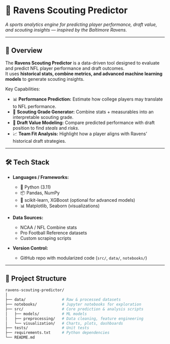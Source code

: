 # 🏈 Ravens Scouting Predictor  

*A sports analytics engine for predicting player performance, draft value, and scouting insights — inspired by the Baltimore Ravens.*  

---

## 📖 Overview  

The **Ravens Scouting Predictor** is a data-driven tool designed to evaluate and predict NFL player performance and draft outcomes.  
It uses **historical stats, combine metrics, and advanced machine learning models** to generate scouting insights.  

Key Capabilities:  
- 📊 **Performance Prediction:** Estimate how college players may translate to NFL performance.  
- 🧠 **Scouting Grade Generator:** Combine stats + measurables into an interpretable scouting grade.  
- 🔮 **Draft Value Modeling:** Compare predicted performance with draft position to find *steals* and *risks*.  
- 📈 **Team Fit Analysis:** Highlight how a player aligns with Ravens’ historical draft strategies.  

---

## 🛠️ Tech Stack  

- **Languages / Frameworks:**  
  - 🐍 Python (3.11)  
  - 📦 Pandas, NumPy  
  - 🤖 scikit-learn, XGBoost (optional for advanced models)  
  - 📊 Matplotlib, Seaborn (visualizations)  

- **Data Sources:**  
  - NCAA / NFL Combine stats  
  - Pro Football Reference datasets  
  - Custom scraping scripts  

- **Version Control:**  
  - GitHub repo with modularized code (`src/`, `data/`, `notebooks/`)  

---

## 📂 Project Structure  

```bash
ravens-scouting-predictor/
│
├── data/                # Raw & processed datasets
├── notebooks/           # Jupyter notebooks for exploration
├── src/                 # Core prediction & analysis scripts
│   ├── models/          # ML models
│   ├── preprocessing/   # Data cleaning, feature engineering
│   └── visualization/   # Charts, plots, dashboards
├── tests/               # Unit tests
├── requirements.txt     # Python dependencies
└── README.md

